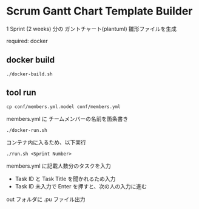 # Scrum Gantt Chart Template Builder

1 Sprint (2 weeks) 分の ガントチャート(plantuml) 雛形ファイルを生成

required: docker

## docker build

```
./docker-build.sh
```

## tool run

```
cp conf/members.yml.model conf/members.yml
```

members.yml に チームメンバーの名前を箇条書き

```
./docker-run.sh
```

コンテナ内に入るため、以下実行

```
./run.sh <Sprint Number>
```

members.yml に記載人数分のタスクを入力

- Task ID と Task Title を聞かれるため入力
- Task ID 未入力で Enter を押すと、次の人の入力に進む

out フォルダに .pu ファイル出力
